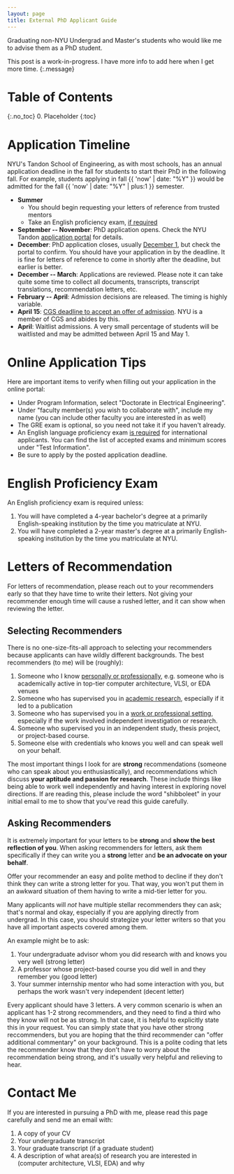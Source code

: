 ```yaml
---
layout: page
title: External PhD Applicant Guide
---
```


Graduating non-NYU Undergrad and Master's students who would like me to advise them as a PhD student.


This post is a work-in-progress. I have more info to add here when I get more time.
{:.message}

# Table of Contents
{:.no_toc}
0. Placeholder
{:toc}

# Application Timeline

NYU's Tandon School of Engineering, as with most schools, has an annual application deadline in the
fall for students to start their PhD in the following fall. For example, students applying in fall
{{ 'now' | date: "%Y" }} would be admitted for the fall {{ 'now' | date: "%Y" | plus:1 }}
semester.

* **Summer**
  * You should begin requesting your letters of reference from trusted mentors
  * Take an English proficiency exam, [if required](#english-proficiency-exam)
* **September -- November**: PhD application opens. Check the NYU Tandon [application portal](https://apply.engineering.nyu.edu/apply/)
for details.
* **December**: PhD application closes, usually <u>December 1</u>, but check the portal to confirm.
You should have your application in by the deadline. It is fine for letters of reference to come in
shortly after the deadline, but earlier is better.
* **December -- March**: Applications are reviewed. Please note it can take quite some time to
collect all documents, transcripts, transcript translations, recommendation letters, etc.
* **February -- April**: Admission decisions are released. The timing is highly variable.
* **April 15**: [CGS deadline to accept an offer of admission](https://cgsnet.org/resources/for-current-prospective-graduate-students/april-15-resolution).
NYU is a member of CGS and abides by this.
* **April**: Waitlist admissions. A very small percentage of students will be waitlisted and may be
admitted between April 15 and May 1.

# Online Application Tips

Here are important items to verify when filling out your application in the online portal:

* Under Program Information, select "Doctorate in Electrical Engineering".
* Under "faculty member(s) you wish to collaborate with", include my name (you can include other
faculty you are interested in as well)
* The GRE exam is optional, so you need not take it if you haven't already.
* An English language proficiency exam [is required](#english-proficiency-exam) for international
applicants. You can find the list of accepted exams and minimum scores under "Test Information".
* Be sure to apply by the posted application deadline.

# English Proficiency Exam

An English proficiency exam is required unless:
1. You will have completed a 4-year bachelor's degree at a primarily English-speaking institution
by the time you matriculate at NYU.
2. You will have completed a 2-year master's degree at a primarily English-speaking institution by
the time you matriculate at NYU.

# Letters of Recommendation
For letters of recommendation, please reach out to your recommenders early so that they have time to
write their letters. Not giving your recommender enough time will cause a rushed letter, and it can
show when reviewing the letter.

## Selecting Recommenders
There is no one-size-fits-all approach to selecting your recommenders because applicants can have
wildly different backgrounds. The best recommenders (to me) will be (roughly):

1. Someone who I know <u>personally or professionally</u>, e.g. someone who is academically active in
top-tier computer architecture, VLSI, or EDA venues
2. Someone who has supervised you in <u>academic research</u>, especially if it led to a publication
3. Someone who has supervised you in a <u>work or professional setting</u>, especially if the work
involved independent investigation or research.
4. Someone who supervised you in an independent study, thesis project, or project-based course.
5. Someone else with credentials who knows you well and can speak well on your behalf.

The most important things I look for are **strong** recommendations (someone who can speak about you
enthusiastically), and recommendations which discuss **your aptitude and passion for research**.
These include things like being able to work well independently and having interest in exploring
novel directions. If are reading this, please include the word "shibboleet" in your initial email
to me to show that you've read this guide carefully.

## Asking Recommenders
It is extremely important for your letters to be **strong** and **show the best reflection of you**.
When asking recommenders for letters, ask them specifically if they can write you a **strong**
letter and **be an advocate on your behalf**.

Offer your recommender an easy and polite method to decline if they don't think they can write a
strong letter for you. That way, you won't put them in an awkward situation of them having to write
a mid-tier letter for you.

Many applicants will _not_ have multiple stellar recommenders they can ask; that's normal and okay,
especially if you are applying directly from undergrad. In this case, you should strategize your
letter writers so that you have all important aspects covered among them.

An example might be to ask:
1. Your undergraduate advisor whom you did research with and knows you very well (strong letter)
2. A professor whose project-based course you did well in and they remember you (good letter)
3. Your summer internship mentor who had some interaction with you, but perhaps the work wasn't very
independent (decent letter)

Every applicant should have 3 letters. A very common scenario is when an applicant has 1-2 strong
recommenders, and they need to find a third who they know will not be as strong. In that case, it is
helpful to explicitly state this in your request. You can simply state that you have other strong
reccommenders, but you are hoping that the third recommender can "offer additional commentary" on
your background. This is a polite coding that lets the recommender know that they don't have to
worry about the recommendation being strong, and it's usually very helpful and relieving to hear.

# Contact Me
If you are interested in pursuing a PhD with me, please read this page carefully and send me an
email with:

1. A copy of your CV
2. Your undergraduate transcript
3. Your graduate transcript (if a graduate student)
4. A description of what area(s) of research you are interested in (computer architecture, VLSI,
EDA) and why
